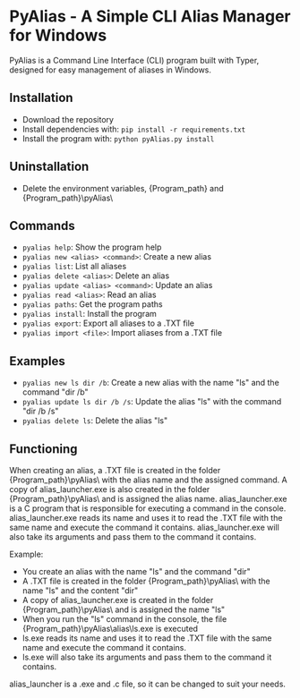 # PyAlias - A Simple CLI Alias Manager for Windows

PyAlias is a Command Line Interface (CLI) program built with Typer, designed for easy management of aliases in Windows.

## Installation

- Download the repository
- Install dependencies with: `pip install -r requirements.txt`
- Install the program with: `python pyAlias.py install`

## Uninstallation

- Delete the environment variables, {Program_path} and {Program_path}\pyAlias\

## Commands

- `pyalias help`: Show the program help
- `pyalias new <alias> <command>`: Create a new alias
- `pyalias list`: List all aliases
- `pyalias delete <alias>`: Delete an alias
- `pyalias update <alias> <command>`: Update an alias
- `pyalias read <alias>`: Read an alias
- `pyalias paths`: Get the program paths
- `pyalias install`: Install the program
- `pyalias export`: Export all aliases to a .TXT file
- `pyalias import <file>`: Import aliases from a .TXT file


## Examples
- `pyalias new ls dir /b`: Create a new alias with the name "ls" and the command "dir /b"
- `pyalias update ls dir /b /s`: Update the alias "ls" with the command "dir /b /s"
- `pyalias delete ls`: Delete the alias "ls"

## Functioning

When creating an alias, a .TXT file is created in the folder {Program_path}\pyAlias\ with the alias name and the assigned command.
A copy of alias_launcher.exe is also created in the folder {Program_path}\pyAlias\ and is assigned the alias name.
alias_launcher.exe is a C program that is responsible for executing a command in the console.
alias_launcher.exe reads its name and uses it to read the .TXT file with the same name and execute the command it contains.
alias_launcher.exe will also take its arguments and pass them to the command it contains.

Example:
- You create an alias with the name "ls" and the command "dir"
- A .TXT file is created in the folder {Program_path}\pyAlias\ with the name "ls" and the content "dir"
- A copy of alias_launcher.exe is created in the folder {Program_path}\pyAlias\ and is assigned the name "ls"
- When you run the "ls" command in the console, the file {Program_path}\pyAlias\alias\ls.exe is executed
- ls.exe reads its name and uses it to read the .TXT file with the same name and execute the command it contains.
- ls.exe will also take its arguments and pass them to the command it contains.

alias_launcher is a .exe and .c file, so it can be changed to suit your needs.
